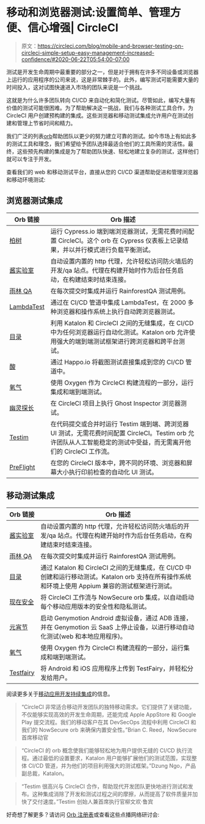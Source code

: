 # 移动和浏览器测试:设置简单、管理方便、信心增强| CircleCI

> 原文：<https://circleci.com/blog/mobile-and-browser-testing-on-circleci-simple-setup-easy-management-increased-confidence/#2020-06-22T05:54:00-07:00>

测试是开发生命周期中最重要的部分之一，但是对于拥有在许多不同设备或浏览器上运行的应用程序的公司来说，这是非常棘手的。此外，编写测试可能需要大量的时间投入，这对试图快速进入市场的团队来说是一个挑战。

这就是为什么许多团队转向 CI/CD 来自动化和简化测试。尽管如此，编写大量有价值的测试可能很困难。为了帮助解决这一挑战，我们与各种测试工具合作，为 CircleCI 用户创建预构建的集成。这些浏览器和移动测试集成允许用户在测试创建和管理上节省时间和精力。

我们广泛的列表[orb](https://circleci.com/orbs/)帮助团队以更少的努力建立可靠的测试。如今市场上有如此多的测试工具和理念，我们希望给予团队选择最适合他们的工具所需的灵活性。最终，这些预先构建的集成是为了帮助团队快速、轻松地建立复杂的测试，这样他们就可以专注于开发。

查看我们的 web 和移动测试平台，直接从您的 CI/CD 渠道帮助促进和管理浏览器和移动环境测试:

## 浏览器测试集成

| Orb 链接 | Orb 描述 |
| --- | --- |
| [柏树](https://circleci.com/developer/orbs/orb/cypress-io/cypress) | 运行 Cypress.io 端到端浏览器测试，无需花费时间配置 CircleCI。这个 orb 在 Cypress 仪表板上记录结果，并以并行模式进行负载平衡测试。 |
| [酱实验室](https://circleci.com/developer/orbs/orb/saucelabs/sauce-connect) | 自动设置内置的 http 代理，允许轻松访问防火墙后的开发/qa 站点。代理在构建开始时作为后台任务启动，在构建结束时结束连接。 |
| [雨林 QA](https://circleci.com/developer/orbs/orb/rainforest-qa/rainforest) | 在每次提交时集成并运行 RainforestQA 测试用例。 |
| [LambdaTest](https://circleci.com/developer/orbs/orb/lambdatest/lambda-tunnel) | 通过在 CI/CD 管道中集成 LambdaTest，在 2000 多种浏览器和操作系统上执行自动跨浏览器测试。 |
| [目录](https://circleci.com/developer/orbs/orb/katalon/katalon-studio) | 利用 Katalon 和 CircleCI 之间的无缝集成，在 CI/CD 中为任何浏览器运行自动化测试。Katalon orb 允许使用强大的端到端测试框架进行跨浏览器和跨平台测试。 |
| [酸](https://circleci.com/developer/orbs/orb/happo/happo) | 通过 Happo.io 将截图测试直接集成到您的 CI/CD 管道中。 |
| [氧气](https://circleci.com/developer/orbs/orb/cloudbeat/oxygen) | 使用 Oxygen 作为 CircleCI 构建流程的一部分，运行集成和端到端测试。 |
| [幽灵探长](https://circleci.com/developer/orbs/orb/ghostinspector/test-runner) | 在 CircleCI 项目上执行 Ghost Inspector 浏览器测试。 |
| [Testim](https://circleci.com/developer/orbs/orb/testimio/runner) | 在代码提交或合并时运行 Testim 端到端、跨浏览器 UI 测试，无需花费时间配置 CircleCI。Testim orb 允许团队从人工智能稳定的测试中受益，而无需离开他们的 CircleCI 工作流。 |
| [PreFlight](https://circleci.com/developer/orbs/orb/preflight/test-runner) | 在您的 CircleCI 版本中，跨不同的环境、浏览器和屏幕大小执行印前检查的自动化 UI 测试。 |

## 移动测试集成

| Orb 链接 | Orb 描述 |
| --- | --- |
| [酱实验室](https://circleci.com/developer/orbs/orb/saucelabs/sauce-connect) | 自动设置内置的 http 代理，允许轻松访问防火墙后的开发/qa 站点。代理在构建开始时作为后台任务启动，在构建结束时结束连接。 |
| [雨林 QA](https://circleci.com/developer/orbs/orb/rainforest-qa/rainforest) | 在每次提交时集成并运行 RainforestQA 测试用例。 |
| [目录](https://circleci.com/developer/orbs/orb/katalon/katalon-studio) | 通过 Katalon 和 CircleCI 之间的无缝集成，在 CI/CD 中创建和运行移动测试。Katalon orb 支持在所有操作系统和环境上使用 Appium 兼容的测试框架进行测试。 |
| [现在安全](https://circleci.com/developer/orbs/orb/nowsecure/ci-auto-orb) | 将 CircleCI 工作流与 NowSecure orb 集成，以自动启动每个移动应用版本的安全性和隐私测试。 |
| [元宵节](https://circleci.com/developer/orbs/orb/genymotion/genymotion-saas) | 启动 Genymotion Android 虚拟设备，通过 ADB 连接，并在 Genymotion 云 SaaS 上停止设备，以进行移动自动化测试(web 和本地应用程序)。 |
| [氧气](https://circleci.com/developer/orbs/orb/cloudbeat/oxygen) | 使用 Oxygen 作为 CircleCI 构建流程的一部分，运行集成和端到端测试。 |
| [Testfairy](https://circleci.com/developer/orbs/orb/testfairy/uploader) | 将 Android 和 iOS 应用程序上传到 TestFairy，并轻松分发给用户。 |

阅读更多关于[移动应用开发持续集成](https://circleci.com/blog/ci-for-mobile-app-development/)的信息。

> “CircleCI 非常适合移动开发团队的独特移动需求。它们提供了关键功能，不仅能够实现高效的开发生命周期，还能完成 Apple AppStore 和 Google Play 提交流程。我们的移动客户在其 DevSecOps 流程中利用 CircleCI 和我们的 NowSecure orb 来确保内置安全性。”Brian C. Reed，NowSecure 首席移动官

> “CircleCI 的 orb 概念使我们能够轻松地为用户提供无缝的 CI/CD 执行流程。通过最低的设置要求，Katalon 用户能够扩展他们的测试范围，实现整体 CI/CD 管道，并为他们的项目利用强大的测试框架。”Dzung Ngo，产品副总裁，Katalon。

> “Testim 很高兴与 CircleCI 合作，帮助现代开发团队更快地进行测试和发布。这种集成消除了开发和测试过程之间的摩擦，从而提高了软件质量并加快了交付速度。”Testim 创始人兼首席执行官柳文欢·鲁宾

好奇想了解更多？请访问 [Orb 注册表](https://circleci.com/developer/orbs)或查看这些点播网络研讨会: